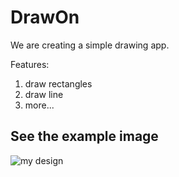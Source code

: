 # DrawOn
We are creating a simple drawing app.

Features:
1) draw rectangles
2) draw line
2) more...

## See the example image

![my design](https://user-images.githubusercontent.com/112514266/217661150-1f0e34fd-ac21-4a8b-9a30-fd017e8bea11.PNG)
